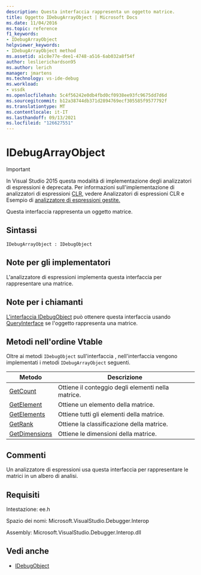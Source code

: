 ```yaml
---
description: Questa interfaccia rappresenta un oggetto matrice.
title: Oggetto IDebugArrayObject | Microsoft Docs
ms.date: 11/04/2016
ms.topic: reference
f1_keywords:
- IDebugArrayObject
helpviewer_keywords:
- IDebugArrayObject method
ms.assetid: a1c8e77e-dee1-4748-a516-6ab032a8f54f
author: leslierichardson95
ms.author: lerich
manager: jmartens
ms.technology: vs-ide-debug
ms.workload:
- vssdk
ms.openlocfilehash: 5c4f56242e0db4fbd0cf0938ee93fc9675dd7d6d
ms.sourcegitcommit: b12a38744db371d2894769ecf305585f9577792f
ms.translationtype: MT
ms.contentlocale: it-IT
ms.lasthandoff: 09/13/2021
ms.locfileid: "126627551"
---
```

# <a name="idebugarrayobject"></a>IDebugArrayObject
> [!IMPORTANT]
> In Visual Studio 2015 questa modalità di implementazione degli analizzatori di espressioni è deprecata. Per informazioni sull'implementazione di analizzatori di espressioni [CLR,](https://github.com/Microsoft/ConcordExtensibilitySamples/wiki/CLR-Expression-Evaluators) vedere Analizzatori di espressioni CLR e Esempio di [analizzatore di espressioni gestite.](https://github.com/Microsoft/ConcordExtensibilitySamples/wiki/Managed-Expression-Evaluator-Sample)

 Questa interfaccia rappresenta un oggetto matrice.

## <a name="syntax"></a>Sintassi

```
IDebugArrayObject : IDebugObject
```

## <a name="notes-for-implementers"></a>Note per gli implementatori
 L'analizzatore di espressioni implementa questa interfaccia per rappresentare una matrice.

## <a name="notes-for-callers"></a>Note per i chiamanti
 [L'interfaccia IDebugObject](../../../extensibility/debugger/reference/idebugobject.md) può ottenere questa interfaccia usando [QueryInterface](/cpp/atl/queryinterface) se l'oggetto rappresenta una matrice.

## <a name="methods-in-vtable-order"></a>Metodi nell'ordine Vtable
 Oltre ai metodi `IDebugObject` sull'interfaccia , nell'interfaccia vengono implementati i metodi `IDebugArrayObject` seguenti.

|Metodo|Descrizione|
|------------|-----------------|
|[GetCount](../../../extensibility/debugger/reference/idebugarrayobject-getcount.md)|Ottiene il conteggio degli elementi nella matrice.|
|[GetElement](../../../extensibility/debugger/reference/idebugarrayobject-getelement.md)|Ottiene un elemento della matrice.|
|[GetElements](../../../extensibility/debugger/reference/idebugarrayobject-getelements.md)|Ottiene tutti gli elementi della matrice.|
|[GetRank](../../../extensibility/debugger/reference/idebugarrayobject-getrank.md)|Ottiene la classificazione della matrice.|
|[GetDimensions](../../../extensibility/debugger/reference/idebugarrayobject-getdimensions.md)|Ottiene le dimensioni della matrice.|

## <a name="remarks"></a>Commenti
 Un analizzatore di espressioni usa questa interfaccia per rappresentare le matrici in un albero di analisi.

## <a name="requirements"></a>Requisiti
 Intestazione: ee.h

 Spazio dei nomi: Microsoft.VisualStudio.Debugger.Interop

 Assembly: Microsoft.VisualStudio.Debugger.Interop.dll

## <a name="see-also"></a>Vedi anche
- [IDebugObject](../../../extensibility/debugger/reference/idebugobject.md)
